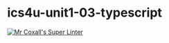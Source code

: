 # ics4u-unit1-03-typescript

[![Mr Coxall's Super Linter](https://github.com/dbcalitis/ics4u-unit1-03-typescript/workflows/Mr%20Coxall's%20Super%20Linter/badge.svg)](https://github.com/dbcalitis/ics4u-unit1-03-typescript/actions/)
